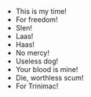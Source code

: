 - This is my time!
- For freedom!
- Slen!
- Laas!
- Haas!
- No mercy!
- Useless dog!
- Your blood is mine!
- Die, worthless scum!
- For Trinimac!
